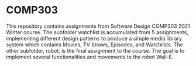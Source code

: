 # COMP303

This repository contains assignments from Software Design COMP303 2021 Winter course.
The subfolder watchlist is accumulated from 5 assignments, implementing different design patterns to produce a simple media library system which contains Movies, TV Shows, Episodes, and Watchlists. 
The other subfolder, robot, is the final assignment to the course. The goal is to implement several functionalities and movements to the robot Wall-E.